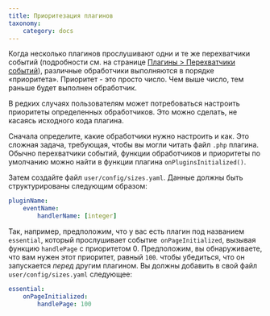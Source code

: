 ```yaml
---
title: Приоритезация плагинов
taxonomy:
    category: docs
---
```


Когда несколько плагинов прослушивают одни и те же перехватчики событий (подробности см. на странице [Плагины > Перехватчики событий](../../plugins/event-hooks)), различные обработчики выполняются в порядке «приоритета». Приоритет - это просто число. Чем выше число, тем раньше будет выполнен обработчик.

В редких случаях пользователям может потребоваться настроить приоритеты определенных обработчиков. Это можно сделать, не касаясь исходного кода плагина.

Сначала определите, какие обработчики нужно настроить и как. Это сложная задача, требующая, чтобы вы могли читать файл `.php` плагина. Обычно перехватчики событий, функции обработчиков и приоритеты по умолчанию можно найти в функции плагина `onPluginsInitialized()`.

Затем создайте файл `user/config/sizes.yaml`. Данные должны быть структурированы следующим образом:

```yaml
pluginName:
    eventName:
        handlerName: [integer]
```

Так, например, предположим, что у вас есть плагин под названием `essential`, который прослушивает событие` onPageInitialized`, вызывая функцию `handlePage` с приоритетом 0. Предположим, вы обнаруживаете, что вам нужен этот приоритет, равный `100`. чтобы убедиться, что он запускается *перед* другим плагином. Вы должны добавить в свой файл `user/config/sizes.yaml` следующее:

```yaml
essential:
    onPageInitialized:
        handlePage: 100
```
